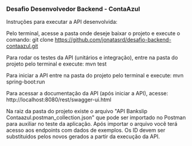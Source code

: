### Desafio Desenvolvedor Backend - ContaAzul ###

Instruções para executar a API desenvolvida: 

Pelo terminal, acesse a pasta onde deseje baixar o projeto e execute o comando: git clone https://github.com/jonatasrd/desafio-backend-contaazul.git

Para rodar os testes da API (unitários e integração), entre na pasta do projeto pelo terminal e execute: mvn test

Para iniciar a API entre na pasta do projeto pelo terminal e execute: mvn spring-boot:run

Para acessar a documentação da API (após iniciar a API), acesse: http://localhost:8080/rest/swagger-ui.html

Na raiz da pasta do projeto existe o arquivo "API Bankslip Contaazul.postman_collection.json" que pode ser importado no Postman para auxiliar no teste da aplicação. Após importar o arquivo você terá acesso aos endpoints com dados de exemplos. Os ID devem ser substituidos pelos novos gerados a partir da execução da API.